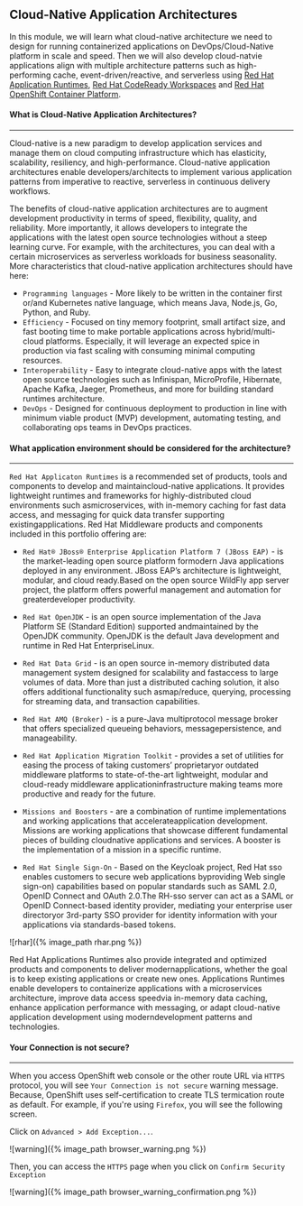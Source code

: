 ## Cloud-Native Application Architectures

In this module, we will learn what cloud-native architecture we need to design for running containerized applications on DevOps/Cloud-Native platform in scale and speed.
Then we will also develop cloud-natvie applications align with multiple architecture patterns such as high-performing cache, event-driven/reactive, and serverless using 
[Red Hat Application Runtimes](https://www.redhat.com/en/technologies/cloud-computing/openshift/application-runtimes), [Red Hat CodeReady Workspaces](https://developers.redhat.com/products/codeready-workspaces/overview) and 
[Red Hat OpenShift Container Platform](https://www.redhat.com/en/technologies/cloud-computing/openshift).


#### What is Cloud-Native Application Architectures?

---

Cloud-native is a new paradigm to develop application services and manage them on cloud computing infrastructure 
which has elasticity, scalability, resiliency, and high-performance. Cloud-native application architectures enable 
developers/architects to implement various application patterns from imperative to reactive, serverless in continuous delivery workflows.

The benefits of cloud-native application architectures are to augment development productivity in terms of speed, 
flexibility, quality, and reliability. More importantly, it allows developers to integrate the applications with the 
latest open source technologies without a steep learning curve. For example, with the architectures, you can deal with a certain 
microservices as serverless workloads for business seasonality. More characteristics that cloud-native application architectures should have here:

 * `Programming languages` - More likely to be written in the container first or/and Kubernetes native language, which means Java, Node.js, Go, Python, and Ruby.
 * `Efficiency` - Focused on tiny memory footprint, small artifact size, and fast booting time to make portable applications across hybrid/multi-cloud platforms. Especially, it will leverage an expected spice in production via fast scaling with consuming minimal computing resources.
 * `Interoperability` - Easy to integrate cloud-native apps with the latest open source technologies such as Infinispan, MicroProfile, Hibernate, Apache Kafka, Jaeger, Prometheus, and more for building standard runtimes architecture.
 * `DevOps` - Designed for continuous deployment to production in line with minimum viable product (MVP) development, automating testing, and collaborating ops teams in DevOps practices.


#### What application environment should be considered for the architecture?

---

`Red Hat Applicaton Runtime​s​` is a recommended set of products, tools and components to develop and maintaincloud-native applications. It provides lightweight 
runtimes and frameworks for highly-distributed cloud environments such asmicroservices, with in-memory caching for fast data access, and messaging for quick data 
transfer supporting existingapplications. Red Hat Middleware products and components included in this portfolio offering are:

 * `Red Hat® JBoss® Enterprise Application Platform 7​​ (JBoss EAP)` - is the market-leading open source platform formodern Java applications deployed in any environment. 
    JBoss EAP’s architecture is lightweight, modular, and cloud ready.Based on the open source WildFly app server project, the platform offers powerful management and 
    automation for greaterdeveloper productivity.

 * `Red Hat OpenJDK​`​ - is an open source implementation of the Java Platform SE (Standard Edition) supported andmaintained 
    by the OpenJDK community. OpenJDK is the default Java development and runtime in Red Hat EnterpriseLinux.

 * `Red Hat Data Grid​`​ - is an open source ​in-memory distributed data management system designed for scalability and fastaccess to large volumes of data. 
    More than just a distributed caching solution, it also offers additional functionality such asmap/reduce, querying, processing for streaming data, and 
    transaction capabilities​.

 * `Red Hat AMQ​​ (Broker)` - is a pure-Java multiprotocol message broker that offers specialized queueing behaviors, messagepersistence, and manageability.
 * `Red Hat Application Migration Toolkit​`​ - provides a set of utilities for easing the process of taking customers’ proprietaryor outdated middleware platforms to 
    state-of-the-art lightweight, modular and cloud-ready middleware applicationinfrastructure making teams more productive and ready for the future.

 * `Missions and Boosters`​​ - are a combination of runtime implementations and working applications that accelerateapplication development. ​Missions are working 
    applications that showcase different fundamental pieces of building cloudnative applications and services. A booster is the implementation of a mission in a specific runtime.

 * `Red Hat Single Sign-On​​` - Based on the Keycloak project, Red Hat sso enables customers to secure web applications byproviding Web single sign-on) capabilities 
    based on popular standards such as SAML 2.0, OpenID Connect and OAuth 2.0.The RH-sso server can act as a SAML or OpenID Connect-based identity provider, 
    mediating your enterprise user directoryor 3rd-party SSO provider for identity information with your applications via standards-based tokens.

![rhar]({% image_path rhar.png %})

Red Hat Applications Runtimes​​ also provide integrated and optimized products and components to deliver modernapplications, whether the goal is to keep 
existing applications or create new ones. Applications Runtimes enable developers to containerize applications with a microservices architecture, improve data access 
speedvia in-memory data caching, enhance application performance with messaging, or adapt cloud-native application development using moderndevelopment patterns and technologies.


#### Your Connection is not secure?

---

When you access OpenShift web console or the other route URL via `HTTPS` protocol, you will see `Your Connection is not secure` warning message.
Because, OpenShift uses self-certification to create TLS termication route as default. For example, if you're using `Firefox`, you will see the following screen.

Click on `Advanced > Add Exception...`.

![warning]({% image_path browser_warning.png %})

Then, you can access the `HTTPS` page when you click on `Confirm Security Exception`

![warning]({% image_path browser_warning_confirmation.png %})